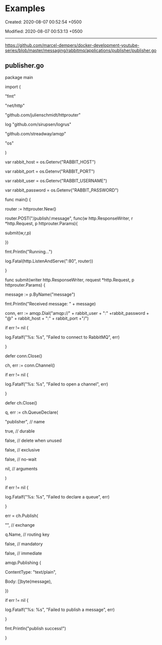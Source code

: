# Examples

Created: 2020-08-07 00:52:54 +0500

Modified: 2020-08-07 00:53:13 +0500

---

<https://github.com/marcel-dempers/docker-development-youtube-series/blob/master/messaging/rabbitmq/applications/publisher/publisher.go>

## publisher.go

package main

import (

"fmt"

"net/http"

"github.com/julienschmidt/httprouter"

log "github.com/sirupsen/logrus"

"github.com/streadway/amqp"

"os"

)

var rabbit_host = os.Getenv("RABBIT_HOST")

var rabbit_port = os.Getenv("RABBIT_PORT")

var rabbit_user = os.Getenv("RABBIT_USERNAME")

var rabbit_password = os.Getenv("RABBIT_PASSWORD")

func main() {

router := httprouter.New()

router.POST("/publish/:message", func(w http.ResponseWriter, r *http.Request, p httprouter.Params){

submit(w,r,p)

})

fmt.Println("Running...")

log.Fatal(http.ListenAndServe(":80", router))

}

func submit(writer http.ResponseWriter, request *http.Request, p httprouter.Params) {

message := p.ByName("message")

fmt.Println("Received message: " + message)

conn, err := amqp.Dial("amqp://" + rabbit_user + ":" +rabbit_password + "@" + rabbit_host + ":" + rabbit_port +"/")

if err != nil {

log.Fatalf("%s: %s", "Failed to connect to RabbitMQ", err)

}

defer conn.Close()

ch, err := conn.Channel()

if err != nil {

log.Fatalf("%s: %s", "Failed to open a channel", err)

}

defer ch.Close()

q, err := ch.QueueDeclare(

"publisher", // name

true, // durable

false, // delete when unused

false, // exclusive

false, // no-wait

nil, // arguments

)

if err != nil {

log.Fatalf("%s: %s", "Failed to declare a queue", err)

}

err = ch.Publish(

"", // exchange

q.Name, // routing key

false, // mandatory

false, // immediate

amqp.Publishing {

ContentType: "text/plain",

Body: []byte(message),

})

if err != nil {

log.Fatalf("%s: %s", "Failed to publish a message", err)

}

fmt.Println("publish success!")

}


